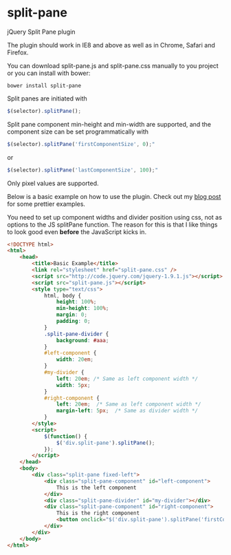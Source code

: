 split-pane
==========

jQuery Split Pane plugin

The plugin should work in IE8 and above as well as in Chrome, Safari and Firefox.

You can download split-pane.js and split-pane.css manually to you project or you can install with bower:

```
bower install split-pane
```

Split panes are initiated with

```js
$(selector).splitPane();
```

Split pane component min-height and min-width are supported, and the component size
can be set programmatically with

```js
$(selector).splitPane('firstComponentSize', 0);"
```

or

```js
$(selector).splitPane('lastComponentSize', 100);"
```

Only pixel values are supported.

Below is a basic example on how to use the plugin. Check out my [blog post](http://www.dreamchain.com/split-pane/) for some prettier examples.

You need to set up component widths and divider position using css, not as options to the JS splitPane function. The reason for this is that I like things to look good even **before** the JavaScript kicks in.

```html
<!DOCTYPE html>
<html>
    <head>
        <title>Basic Example</title>
        <link rel="stylesheet" href="split-pane.css" />
        <script src="http://code.jquery.com/jquery-1.9.1.js"></script>
        <script src="split-pane.js"></script>
        <style type="text/css">
            html, body {
                height: 100%;
                min-height: 100%;
                margin: 0;
                padding: 0;
            }
            .split-pane-divider {
                background: #aaa;
            }
            #left-component {
                width: 20em;
            }
            #my-divider {
                left: 20em; /* Same as left component width */
                width: 5px;
            }
            #right-component {
                left: 20em;  /* Same as left component width */
                margin-left: 5px;  /* Same as divider width */
            }
        </style>
        <script>
            $(function() {
                $('div.split-pane').splitPane();
            });
        </script>
    </head>
    <body>
        <div class="split-pane fixed-left">
            <div class="split-pane-component" id="left-component">
                This is the left component
            </div>
            <div class="split-pane-divider" id="my-divider"></div>
            <div class="split-pane-component" id="right-component">
                This is the right component
                <button onclick="$('div.split-pane').splitPane('firstComponentSize', 0);">Collapse first component</button>
            </div>
        </div>
    </body>
</html>
```
